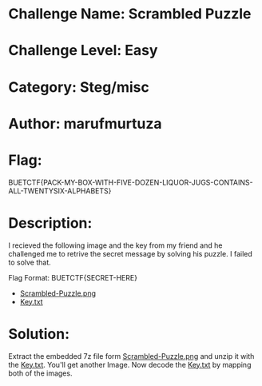 # Challenge Name: Scrambled Puzzle
# Challenge Level: Easy
# Category: Steg/misc
# Author: marufmurtuza
# Flag: 
BUETCTF{PACK-MY-BOX-WITH-FIVE-DOZEN-LIQUOR-JUGS-CONTAINS-ALL-TWENTYSIX-ALPHABETS}

# Description: 
I recieved the following image and the key from my friend and he challenged me to retrive the secret message by solving his puzzle. I failed to solve that.

Flag Format: BUETCTF{SECRET-HERE}

- [Scrambled-Puzzle.png](./Scrambled-Puzzle.png)
- [Key.txt](./Key.txt)

# Solution:
Extract the embedded 7z file form [Scrambled-Puzzle.png](./Scrambled-Puzzle.png) and unzip it with the [Key.txt](./Key.txt). You'll get another Image. Now decode the [Key.txt](./Key.txt) by mapping both of the images.
